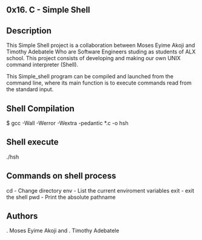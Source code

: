 ## 0x16. C - Simple Shell

## Description

This Simple Shell project is a collaboration between Moses Eyime Akoji and Timothy Adebatele Who are Software Engineers studing as students of ALX school. This project consists of developing and making our own UNIX command interpreter (Shell).

This Simple_shell program can be compiled and launched from the command line, where its main function is to execute commands read from the standard input.

## Shell Compilation

$ gcc -Wall -Werror -Wextra -pedantic *.c -o hsh

## Shell execute

./hsh

## Commands on shell process

cd - Change directory
env - List the current enviroment variables
exit - exit the shell
pwd - Print the absolute pathname

## Authors

. Moses Eyime Akoji and 
. Timothy Adebatele
